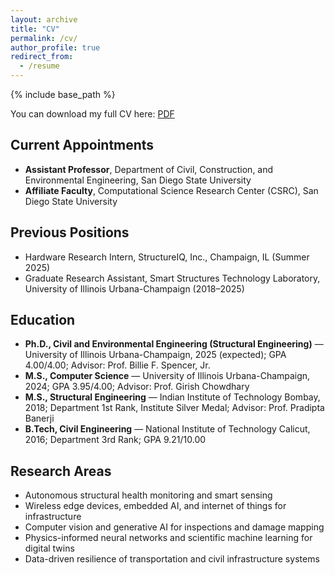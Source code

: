 ```yaml
---
layout: archive
title: "CV"
permalink: /cv/
author_profile: true
redirect_from:
  - /resume
---
```


{% include base_path %}

You can download my full CV here: [PDF](https://shaikalthaf4.github.io/files/Althaf_SDSU_CV_v1.pdf)

## Current Appointments

- **Assistant Professor**, Department of Civil, Construction, and Environmental Engineering, San Diego State University
- **Affiliate Faculty**, Computational Science Research Center (CSRC), San Diego State University

## Previous Positions

- Hardware Research Intern, StructureIQ, Inc., Champaign, IL (Summer 2025)
- Graduate Research Assistant, Smart Structures Technology Laboratory, University of Illinois Urbana-Champaign (2018–2025)

## Education

- **Ph.D., Civil and Environmental Engineering (Structural Engineering)** — University of Illinois Urbana-Champaign, 2025 (expected); GPA 4.00/4.00; Advisor: Prof. Billie F. Spencer, Jr.
- **M.S., Computer Science** — University of Illinois Urbana-Champaign, 2024; GPA 3.95/4.00; Advisor: Prof. Girish Chowdhary
- **M.S., Structural Engineering** — Indian Institute of Technology Bombay, 2018; Department 1st Rank, Institute Silver Medal; Advisor: Prof. Pradipta Banerji
- **B.Tech, Civil Engineering** — National Institute of Technology Calicut, 2016; Department 3rd Rank; GPA 9.21/10.00

## Research Areas

- Autonomous structural health monitoring and smart sensing
- Wireless edge devices, embedded AI, and internet of things for infrastructure
- Computer vision and generative AI for inspections and damage mapping
- Physics-informed neural networks and scientific machine learning for digital twins
- Data-driven resilience of transportation and civil infrastructure systems



